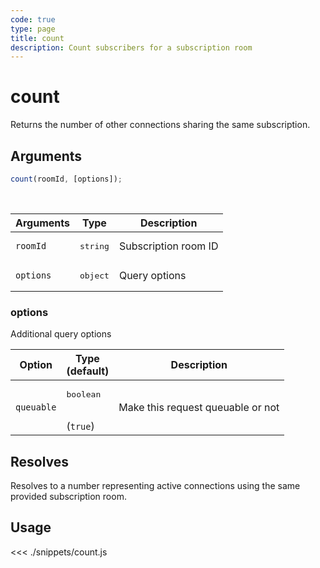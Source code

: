```yaml
---
code: true
type: page
title: count
description: Count subscribers for a subscription room
---
```


# count

Returns the number of other connections sharing the same subscription.

## Arguments

```js
count(roomId, [options]);
```

<br/>

| Arguments | Type              | Description          |
| --------- | ----------------- | -------------------- |
| `roomId`  | <pre>string</pre> | Subscription room ID |
| `options` | <pre>object</pre> | Query options        |

### options

Additional query options

| Option     | Type<br/>(default)              | Description                       |
| ---------- | ------------------------------- | --------------------------------- |
| `queuable` | <pre>boolean</pre><br/>(`true`) | Make this request queuable or not |

## Resolves

Resolves to a number representing active connections using the same provided subscription room.

## Usage

<<< ./snippets/count.js
